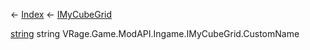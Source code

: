 ← [Index](Api-Index) ← [IMyCubeGrid](VRage.Game.ModAPI.Ingame.IMyCubeGrid)

[string](System.String) string VRage.Game.ModAPI.Ingame.IMyCubeGrid.CustomName